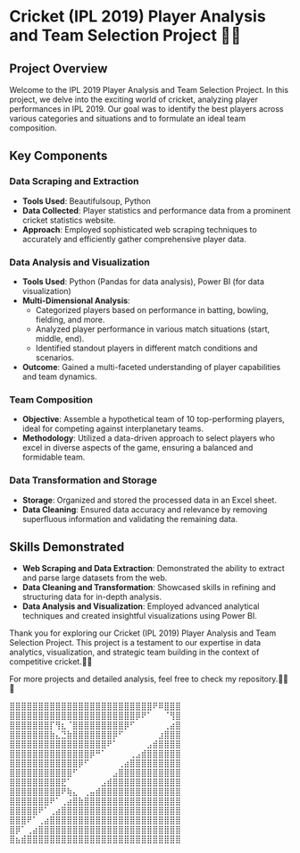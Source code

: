 # Cricket (IPL 2019) Player Analysis and Team Selection Project 🏏🏏

## Project Overview
Welcome to the IPL 2019 Player Analysis and Team Selection Project. In this project, we delve into the exciting world of cricket, analyzing player performances in IPL 2019. Our goal was to identify the best players across various categories and situations and to formulate an ideal team composition.

## Key Components

### Data Scraping and Extraction
- **Tools Used**: Beautifulsoup, Python
- **Data Collected**: Player statistics and performance data from a prominent cricket statistics website.
- **Approach**: Employed sophisticated web scraping techniques to accurately and efficiently gather comprehensive player data.

### Data Analysis and Visualization
- **Tools Used**: Python (Pandas for data analysis), Power BI (for data visualization)
- **Multi-Dimensional Analysis**:
  - Categorized players based on performance in batting, bowling, fielding, and more.
  - Analyzed player performance in various match situations (start, middle, end).
  - Identified standout players in different match conditions and scenarios.
- **Outcome**: Gained a multi-faceted understanding of player capabilities and team dynamics.

### Team Composition
- **Objective**: Assemble a hypothetical team of 10 top-performing players, ideal for competing against interplanetary teams.
- **Methodology**: Utilized a data-driven approach to select players who excel in diverse aspects of the game, ensuring a balanced and formidable team.

### Data Transformation and Storage
- **Storage**: Organized and stored the processed data in an Excel sheet.
- **Data Cleaning**: Ensured data accuracy and relevance by removing superfluous information and validating the remaining data.

## Skills Demonstrated
- **Web Scraping and Data Extraction**: Demonstrated the ability to extract and parse large datasets from the web.
- **Data Cleaning and Transformation**: Showcased skills in refining and structuring data for in-depth analysis.
- **Data Analysis and Visualization**: Employed advanced analytical techniques and created insightful visualizations using Power BI.

Thank you for exploring our Cricket (IPL 2019) Player Analysis and Team Selection Project. This project is a testament to our expertise in data analytics, visualization, and strategic team building in the context of competitive cricket.🏏🏏

For more projects and detailed analysis, feel free to check my repository.🏏🏏🏏





⣿⣿⣿⣿⣿⣿⣿⣿⣿⣿⣿⣿⣿⣿⣿⣿⣿⣿⣿⣿⣿⣿⣿⣿⣿⠟⠿⣿⣿⣿
⣿⣿⣿⣿⣿⣿⣿⣿⣿⣿⣿⣿⣿⣿⣿⣿⣿⣿⣿⣿⣿⣿⡿⠟⠁⠀⠀⠈⢻⣿
⣿⣿⣿⣿⣿⣿⣿⡏⢻⣆⠈⣿⣿⣿⣿⣿⣿⣿⣿⣿⡿⠋⠀⠀⠀⠀⠀⢀⣴⣿
⣿⣿⣿⣿⣿⣿⣿⣷⣄⣙⣷⣿⣿⣿⣿⣿⣿⣿⡿⠋⠀⠀⠀⠀⠀⠀⣰⣿⣿⣿
⣿⣿⣿⣿⣿⣿⣿⣿⣿⣿⣿⣿⣿⣿⣿⣿⣿⠟⠁⠀⠀⠀⠀⠀⣠⣾⣿⣿⣿⣿
⣿⣿⣿⣿⣿⣿⣿⣿⣿⣿⣿⣿⣿⣿⡿⠛⠁⠀⠀⠀⠀⢀⣠⣾⣿⣿⣿⣿⣿⣿
⣿⣿⣿⣿⣿⣿⣿⣿⣿⣿⣿⣿⡿⠋⠀⠀⠀⠀⠀⢀⣴⣿⣿⣿⣿⣿⣿⣿⣿⣿
⣿⣿⣿⣿⣿⣿⣿⣿⣿⣿⣿⠋⠀⠀⠀⠀⠀⠀⣠⣿⣿⣿⣿⣿⣿⣿⣿⣿⣿⣿
⣿⣿⣿⣿⣿⣿⣿⣿⣿⣟⠁⠀⠀⠀⠀⠀⣠⣾⣿⣿⣿⣿⣿⣿⣿⣿⣿⣿⣿⣿
⣿⣿⣿⣿⣿⣿⣿⣿⣿⠟⢷⣄⠀⢀⣤⣾⣿⣿⣿⣿⣿⣿⣿⣿⣿⣿⣿⣿⣿⣿
⣿⣿⣿⣿⣿⣿⣿⠟⠁⢀⣴⣿⣷⣿⣿⣿⣿⣿⣿⣿⣿⣿⣿⣿⣿⣿⣿⣿⣿⣿
⣿⣿⣿⣿⣿⠟⠁⢀⣴⣿⣿⣿⣿⣿⣿⣿⣿⣿⣿⣿⣿⣿⣿⣿⣿⣿⣿⣿⣿⣿
⣿⣿⣿⠟⠁⢀⣴⣿⣿⣿⣿⣿⣿⣿⣿⣿⣿⣿⣿⣿⣿⣿⣿⣿⣿⣿⣿⣿⣿⣿
⣿⡿⠁⢀⣴⣿⣿⣿⣿⣿⣿⣿⣿⣿⣿⣿⣿⣿⣿⣿⣿⣿⣿⣿⣿⣿⣿⣿⣿⣿
⣿⣦⣾⣿⣿⣿⣿⣿⣿⣿⣿⣿⣿⣿⣿⣿⣿⣿⣿⣿⣿⣿⣿⣿⣿⣿⣿⣿⣿⣿
